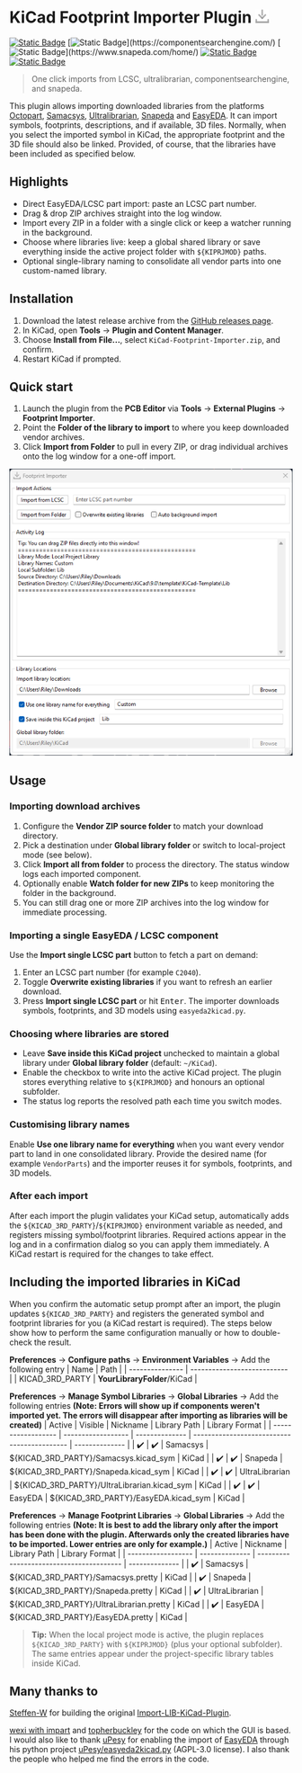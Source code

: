 # KiCad Footprint Importer Plugin ![icon](plugins/icon.png)

[![Static Badge](https://img.shields.io/badge/LCSC--EasyEDA-Works-008000)](https://www.lcsc.com/)
[![Static Badge](https://img.shields.io/badge/Samacsys-Works_(Component_Search_Engine)-1e8449)](https://componentsearchengine.com/)
[![Static Badge](https://img.shields.io/badge/SnapEDA-Works_(v4%2C_v6)-27ae60)](https://www.snapeda.com/home/)
[![Static Badge](https://img.shields.io/badge/UltraLibrarian-Works-229954)](https://app.ultralibrarian.com/search)
[![Static Badge](https://img.shields.io/badge/Octopart-Works-52be80)](https://octopart.com/)

> One click imports from LCSC, ultralibrarian, componentsearchengine, and snapeda.

This plugin allows importing downloaded libraries from the platforms [Octopart](https://octopart.com/), [Samacsys](https://componentsearchengine.com/), [Ultralibrarian](https://app.ultralibrarian.com/search), [Snapeda](https://www.snapeda.com/home/) and [EasyEDA](https://www.lcsc.com/). It can import symbols, footprints, descriptions, and if available, 3D files. Normally, when you select the imported symbol in KiCad, the appropriate footprint and the 3D file should also be linked. Provided, of course, that the libraries have been included as specified below.

## Highlights

- Direct EasyEDA/LCSC part import: paste an LCSC part number.
- Drag & drop ZIP archives straight into the log window.
- Import every ZIP in a folder with a single click or keep a watcher running in the background.
- Choose where libraries live: keep a global shared library or save everything inside the active project folder with `${KIPRJMOD}` paths.
- Optional single-library naming to consolidate all vendor parts into one custom-named library.

## Installation

1. Download the latest release archive from the [GitHub releases page](https://github.com/RileyCornelius/KiCad-Footprint-Importer-Plugin/releases).
2. In KiCad, open **Tools** → **Plugin and Content Manager**.
3. Choose **Install from File...**, select `KiCad-Footprint-Importer.zip`, and confirm.
4. Restart KiCad if prompted.

## Quick start

1. Launch the plugin from the **PCB Editor** via **Tools** → **External Plugins** → **Footprint Importer**.
2. Point the **Folder of the library to import** to where you keep downloaded vendor archives.
3. Click **Import from Folder** to pull in every ZIP, or drag individual archives onto the log window for a one-off import.


![Screenshot_GUI](doc/FootprintImporter.png)

## Usage

### Importing download archives

1. Configure the **Vendor ZIP source folder** to match your download directory.
2. Pick a destination under **Global library folder** or switch to local-project mode (see below).
3. Click **Import all from folder** to process the directory. The status window logs each imported component.
4. Optionally enable **Watch folder for new ZIPs** to keep monitoring the folder in the background.
5. You can still drag one or more ZIP archives into the log window for immediate processing.

### Importing a single EasyEDA / LCSC component

Use the **Import single LCSC part** button to fetch a part on demand:

1. Enter an LCSC part number (for example `C2040`).
2. Toggle **Overwrite existing libraries** if you want to refresh an earlier download.
3. Press **Import single LCSC part** or hit <kbd>Enter</kbd>. The importer downloads symbols, footprints, and 3D models using `easyeda2kicad.py`.

### Choosing where libraries are stored

- Leave **Save inside this KiCad project** unchecked to maintain a global library under **Global library folder** (default: `~/KiCad`).
- Enable the checkbox to write into the active KiCad project. The plugin stores everything relative to `${KIPRJMOD}` and honours an optional subfolder.
- The status log reports the resolved path each time you switch modes.

### Customising library names

Enable **Use one library name for everything** when you want every vendor part to land in one consolidated library. Provide the desired name (for example `VendorParts`) and the importer reuses it for symbols, footprints, and 3D models.

### After each import

After each import the plugin validates your KiCad setup, automatically adds the `${KICAD_3RD_PARTY}`/`${KIPRJMOD}` environment variable as needed, and registers missing symbol/footprint libraries. Required actions appear in the log and in a confirmation dialog so you can apply them immediately. A KiCad restart is required for the changes to take effect.

## Including the imported libraries in KiCad
When you confirm the automatic setup prompt after an import, the plugin updates `${KICAD_3RD_PARTY}` and registers the generated symbol and footprint libraries for you (a KiCad restart is required). The steps below show how to perform the same configuration manually or how to double-check the result.

**Preferences** -> **Configure paths** -> **Environment Variables** -> Add the following entry
| Name            | Path                        |
| --------------- | --------------------------- |
| KICAD_3RD_PARTY | **YourLibraryFolder**/KiCad |

**Preferences** -> **Manage Symbol Libraries** -> **Global Libraries** -> Add the following entries
**(Note: Errors will show up if components weren't imported yet. The errors will disappear after importing as libraries will be created)**
| Active             | Visible            | Nickname       | Library Path                                | Library Format |
| ------------------ | ------------------ | -------------- | ------------------------------------------- | -------------- |
| :heavy_check_mark: | :heavy_check_mark: | Samacsys       | ${KICAD_3RD_PARTY}/Samacsys.kicad_sym       | KiCad          |
| :heavy_check_mark: | :heavy_check_mark: | Snapeda        | ${KICAD_3RD_PARTY}/Snapeda.kicad_sym        | KiCad          |
| :heavy_check_mark: | :heavy_check_mark: | UltraLibrarian | ${KICAD_3RD_PARTY}/UltraLibrarian.kicad_sym | KiCad          |
| :heavy_check_mark: | :heavy_check_mark: | EasyEDA        | ${KICAD_3RD_PARTY}/EasyEDA.kicad_sym        | KiCad          |

**Preferences** -> **Manage Footprint Libraries** -> **Global Libraries** -> Add the following entries
**(Note: It is best to add the library only after the import has been done with the plugin. Afterwards only the created libraries have to be imported. Lower entries are only for example.)**
| Active             | Nickname       | Library Path                             | Library Format |
| ------------------ | -------------- | ---------------------------------------- | -------------- |
| :heavy_check_mark: | Samacsys       | ${KICAD_3RD_PARTY}/Samacsys.pretty       | KiCad          |
| :heavy_check_mark: | Snapeda        | ${KICAD_3RD_PARTY}/Snapeda.pretty        | KiCad          |
| :heavy_check_mark: | UltraLibrarian | ${KICAD_3RD_PARTY}/UltraLibrarian.pretty | KiCad          |
| :heavy_check_mark: | EasyEDA        | ${KICAD_3RD_PARTY}/EasyEDA.pretty        | KiCad          |

> **Tip:** When the local project mode is active, the plugin replaces `${KICAD_3RD_PARTY}` with `${KIPRJMOD}` (plus your optional subfolder). The same entries appear under the project-specific library tables inside KiCad.

## Many thanks to

[Steffen-W](https://github.com/Steffen-W) for building the original [Import-LIB-KiCad-Plugin](https://github.com/Steffen-W/Import-LIB-KiCad-Plugin).

[wexi with impart](https://github.com/wexi/impart) and [topherbuckley](https://github.com/topherbuckley/kicad_remote_import) for the code on which the GUI is based.
I would also like to thank [uPesy](https://github.com/uPesy) for enabling the import of [EasyEDA](https://www.lcsc.com/) through his python project [uPesy/easyeda2kicad.py](https://github.com/uPesy/easyeda2kicad.py) (AGPL-3.0 license).
I also thank the people who helped me find the errors in the code.
